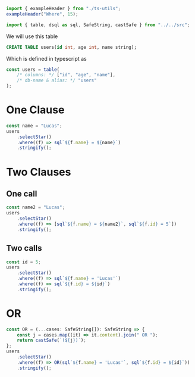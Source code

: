 ```ts eval --out=md --hide
import { exampleHeader } from "./ts-utils";
exampleHeader("Where", 15);
```

```ts eval
import { table, dsql as sql, SafeString, castSafe } from "../../src";
```

We will use this table

```sql
CREATE TABLE users(id int, age int, name string);
```

Which is defined in typescript as

```ts eval
const users = table(
    /* columns: */ ["id", "age", "name"],
    /* db-name & alias: */ "users"
);
```

# One Clause

```ts eval --out=sql
const name = "Lucas";
users
    .selectStar()
    .where((f) => sql`${f.name} = ${name}`)
    .stringify();
```

# Two Clauses

## One call

```ts eval --out=sql
const name2 = "Lucas";
users
    .selectStar()
    .where((f) => [sql`${f.name} = ${name2}`, sql`${f.id} = 5`])
    .stringify();
```

## Two calls

```ts eval --out=sql
const id = 5;
users
    .selectStar()
    .where((f) => sql`${f.name} = 'Lucas'`)
    .where((f) => sql`${f.id} = ${id}`)
    .stringify();
```

# OR

```ts eval --out=sql
const OR = (...cases: SafeString[]): SafeString => {
    const j = cases.map((it) => it.content).join(" OR ");
    return castSafe(`(${j})`);
};
users
    .selectStar()
    .where((f) => OR(sql`${f.name} = 'Lucas'`, sql`${f.id} = ${id}`))
    .stringify();
```
